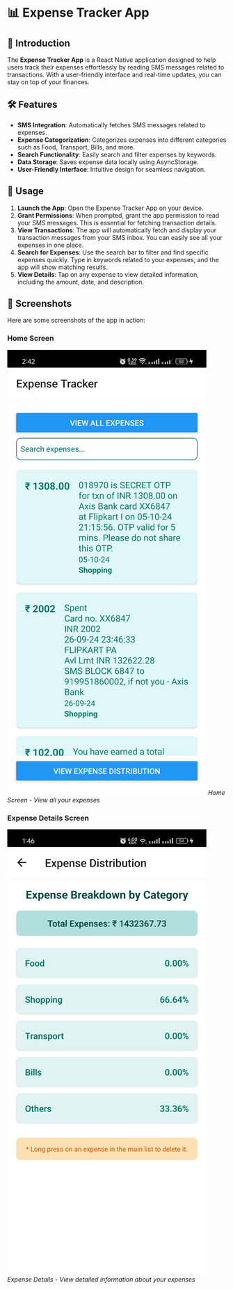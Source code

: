 # 📊 Expense Tracker App

## 🚀 Introduction
The **Expense Tracker App** is a React Native application designed to help users track their expenses effortlessly by reading SMS messages related to transactions. With a user-friendly interface and real-time updates, you can stay on top of your finances.

## 🛠️ Features
- **SMS Integration**: Automatically fetches SMS messages related to expenses.
- **Expense Categorization**: Categorizes expenses into different categories such as Food, Transport, Bills, and more.
- **Search Functionality**: Easily search and filter expenses by keywords.
- **Data Storage**: Saves expense data locally using AsyncStorage.
- **User-Friendly Interface**: Intuitive design for seamless navigation.

## 📱 Usage
1. **Launch the App**: Open the Expense Tracker App on your device.
2. **Grant Permissions**: When prompted, grant the app permission to read your SMS messages. This is essential for fetching transaction details.
3. **View Transactions**: The app will automatically fetch and display your transaction messages from your SMS inbox. You can easily see all your expenses in one place.
4. **Search for Expenses**: Use the search bar to filter and find specific expenses quickly. Type in keywords related to your expenses, and the app will show matching results.
5. **View Details**: Tap on any expense to view detailed information, including the amount, date, and description.

## 📸 Screenshots
Here are some screenshots of the app in action:

### Home Screen
![Home Screen](assets/s1.jpg)
*Home Screen - View all your expenses*

### Expense Details Screen
![Expense Details Screen](assets/s2.jpg)
*Expense Details - View detailed information about your expenses*
